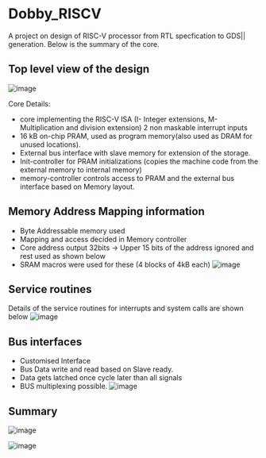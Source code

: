 # Dobby_RISCV
A project on design of RISC-V processor from RTL specfication to GDS|| generation. Below is the summary of the core.

## Top level view of the design
![image](https://user-images.githubusercontent.com/44490133/150550253-ed1a7a13-0fb4-4bd7-a99c-8d47656d2ecb.png)

Core Details:

- core implementing the RISC-V ISA (I- Integer extensions, M- Multiplication and division extension)  2 non maskable interrupt inputs 
- 16 kB on-chip PRAM, used as  program memory(also used as DRAM for unused locations). 
- External bus interface with slave memory for extension of the storage.  
- Init-controller for PRAM  initializations (copies the machine code from the external memory to internal memory)
- memory-controller controls access  to PRAM and the external bus interface based on Memory layout.

## Memory Address Mapping information
- Byte Addressable memory used
- Mapping and access decided in Memory controller
- Core address output 32bits -> Upper 15 bits of the address ignored and rest used as shown below
- SRAM macros were used for these (4 blocks of 4kB each)
![image](https://user-images.githubusercontent.com/44490133/150553761-feb06bc3-9035-4371-a908-90207ae05e74.png)

## Service routines

Details of the service routines for interrupts and system calls are shown below
![image](https://user-images.githubusercontent.com/44490133/150553952-4b5719f3-ebe7-40ec-9a6b-dc924b8ce3c0.png)

## Bus interfaces
- Customised Interface
- Bus Data write and read based on Slave ready.
- Data gets latched once cycle later than all signals
- BUS multiplexing possible.
![image](https://user-images.githubusercontent.com/44490133/150555011-fe095de6-25a7-4130-9b1b-f8f769d34fe3.png)


## Summary
![image](https://user-images.githubusercontent.com/44490133/150555238-69b29385-c32a-40ce-a604-2ccc57eb2c88.png)

![image](https://user-images.githubusercontent.com/44490133/150555831-aa46d2ff-9b18-418a-be24-7accec94fc5c.png)

